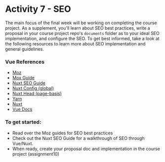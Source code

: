 # Activity 7 - SEO

The main focus of the final week will be working on completing the course project. As a supplement, you'll learn about SEO best practices, write a proposal in your course project repo's `documents` folder as to your ideal SEO implementation, and configure the SEO. To get best informed, take a look at the following resources to learn more about SEO implementation and general guidelines. 

### Vue References
- [Moz](https://moz.com/learn/seo)
- [Mox Guide](https://moz.com/beginners-guide-to-seo/)
- [Nuxt SEO Guide](https://medium.com/vue-mastery/best-practices-for-nuxt-js-seo-32399c49b2e5)
- [Nuxt Config (global)](https://nuxtjs.org/api/configuration-head#the-head-property)
- [Nuxt Head (page-basis)](https://nuxtjs.org/api/pages-head)
- [Yarn](https://yarnpkg.com/lang/en/docs/install/)
- [Nuxt](https://nuxtjs.org/guide/installation)
- [Vue Docs](https://vuejs.org/v2/guide/)


### To get started:
-	Read over the Moz guides for SEO best practices
-	Check out the Nuxt SEO Guide for a walkthrough of SEO through Vue/Nuxt.
-	When ready, create your proposal doc and implementation in the course project (assignment10)
